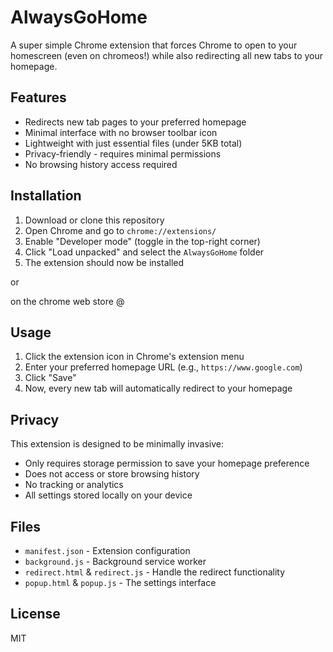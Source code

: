 # AlwaysGoHome

A super simple Chrome extension that forces Chrome to open to your homescreen (even on chromeos!) while also redirecting all new tabs to your homepage.

## Features

- Redirects new tab pages to your preferred homepage
- Minimal interface with no browser toolbar icon
- Lightweight with just essential files (under 5KB total)
- Privacy-friendly - requires minimal permissions
- No browsing history access required

## Installation

1. Download or clone this repository
2. Open Chrome and go to `chrome://extensions/`
3. Enable "Developer mode" (toggle in the top-right corner)
4. Click "Load unpacked" and select the `AlwaysGoHome` folder
5. The extension should now be installed

or

on the chrome web store @<URL HERE>

## Usage

1. Click the extension icon in Chrome's extension menu
2. Enter your preferred homepage URL (e.g., `https://www.google.com`)
3. Click "Save"
4. Now, every new tab will automatically redirect to your homepage

## Privacy

This extension is designed to be minimally invasive:
- Only requires storage permission to save your homepage preference
- Does not access or store browsing history
- No tracking or analytics
- All settings stored locally on your device

## Files

- `manifest.json` - Extension configuration
- `background.js` - Background service worker
- `redirect.html` & `redirect.js` - Handle the redirect functionality
- `popup.html` & `popup.js` - The settings interface

## License

MIT 